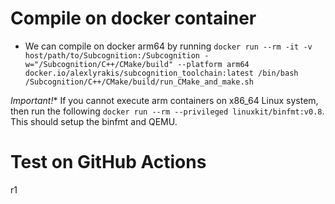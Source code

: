 # Compile on docker container

* We can compile on docker arm64 by running `docker run --rm -it -v host/path/to/Subcognition:/Subcognition -w="/Subcognition/C++/CMake/build" --platform arm64  docker.io/alexlyrakis/subcognition_toolchain:latest /bin/bash /Subcognition/C++/CMake/build/run_CMake_and_make.sh`

*Important!** If you cannot execute arm containers on x86_64 Linux system, then run the following `docker run --rm --privileged linuxkit/binfmt:v0.8`. This should setup the binfmt and QEMU.

# Test on GitHub Actions
r1
